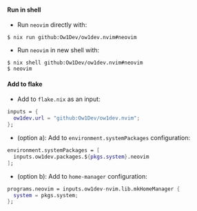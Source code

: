 #### Run in shell

- Run `neovim` directly with:

```shell
$ nix run github:Ow1Dev/ow1dev.nvim#neovim
```

- Run `neovim` in new shell with:

```shell
$ nix shell github:Ow1Dev/ow1dev.nvim#neovim
$ neovim
```

#### Add to flake

- Add to `flake.nix` as an input:

```nix
inputs = {
  ow1dev.url = "github:Ow1Dev/ow1dev.nvim";
};
```

- (option a): Add to `environment.systemPackages` configuration:

```nix
environment.systemPackages = [
  inputs.ow1dev.packages.${pkgs.system}.neovim
];
```

- (option b): Add to `home-manager` configuration:

```nix
programs.neovim = inputs.ow1dev-nvim.lib.mkHomeManager {
  system = pkgs.system;
};
```
